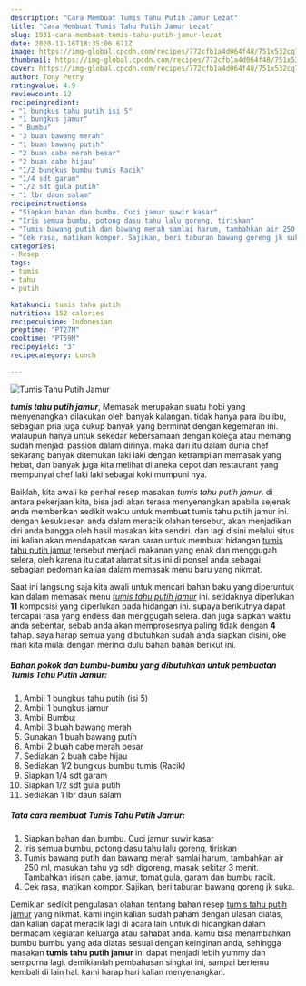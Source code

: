 ```yaml
---
description: "Cara Membuat Tumis Tahu Putih Jamur Lezat"
title: "Cara Membuat Tumis Tahu Putih Jamur Lezat"
slug: 1931-cara-membuat-tumis-tahu-putih-jamur-lezat
date: 2020-11-16T18:35:06.671Z
image: https://img-global.cpcdn.com/recipes/772cfb1a4d064f48/751x532cq70/tumis-tahu-putih-jamur-foto-resep-utama.jpg
thumbnail: https://img-global.cpcdn.com/recipes/772cfb1a4d064f48/751x532cq70/tumis-tahu-putih-jamur-foto-resep-utama.jpg
cover: https://img-global.cpcdn.com/recipes/772cfb1a4d064f48/751x532cq70/tumis-tahu-putih-jamur-foto-resep-utama.jpg
author: Tony Perry
ratingvalue: 4.9
reviewcount: 12
recipeingredient:
- "1 bungkus tahu putih isi 5"
- "1 bungkus jamur"
- " Bumbu"
- "3 buah bawang merah"
- "1 buah bawang putih"
- "2 buah cabe merah besar"
- "2 buah cabe hijau"
- "1/2 bungkus bumbu tumis Racik"
- "1/4 sdt garam"
- "1/2 sdt gula putih"
- "1 lbr daun salam"
recipeinstructions:
- "Siapkan bahan dan bumbu. Cuci jamur suwir kasar"
- "Iris semua bumbu, potong dasu tahu lalu goreng, tiriskan"
- "Tumis bawang putih dan bawang merah samlai harum, tambahkan air 250 ml, masukan tahu yg sdh digoreng, masak sekitar 3 menit. Tambahkan irisan cabe, jamur, tomat,gula, garam dan bumbu racik."
- "Cek rasa, matikan kompor. Sajikan, beri taburan bawang goreng jk suka."
categories:
- Resep
tags:
- tumis
- tahu
- putih

katakunci: tumis tahu putih 
nutrition: 152 calories
recipecuisine: Indonesian
preptime: "PT27M"
cooktime: "PT59M"
recipeyield: "3"
recipecategory: Lunch

---
```



![Tumis Tahu Putih Jamur](https://img-global.cpcdn.com/recipes/772cfb1a4d064f48/751x532cq70/tumis-tahu-putih-jamur-foto-resep-utama.jpg)

<b><i>tumis tahu putih jamur</i></b>, Memasak merupakan suatu hobi yang menyenangkan dilakukan oleh banyak kalangan. tidak hanya para ibu ibu, sebagian pria juga cukup banyak yang berminat dengan kegemaran ini. walaupun hanya untuk sekedar kebersamaan dengan kolega atau memang sudah menjadi passion dalam dirinya. maka dari itu dalam dunia chef sekarang banyak ditemukan laki laki dengan ketrampilan memasak yang hebat, dan banyak juga kita melihat di aneka depot dan restaurant yang mempunyai chef laki laki sebagai koki mumpuni nya.

Baiklah, kita awali ke perihal resep masakan <i>tumis tahu putih jamur</i>. di antara pekerjaan kita, bisa jadi akan terasa menyenangkan apabila sejenak anda memberikan sedikit waktu untuk membuat tumis tahu putih jamur ini. dengan kesuksesan anda dalam meracik olahan tersebut, akan menjadikan diri anda bangga oleh hasil masakan kita sendiri. dan lagi disini melalui situs ini kalian akan mendapatkan saran saran untuk membuat hidangan <u>tumis tahu putih jamur</u> tersebut menjadi makanan yang enak dan menggugah selera, oleh karena itu catat alamat situs ini di ponsel anda sebagai sebagian pedoman kalian dalam memasak menu baru yang nikmat.




Saat ini langsung saja kita awali untuk mencari bahan baku yang diperuntuk kan dalam memasak menu <u><i>tumis tahu putih jamur</i></u> ini. setidaknya diperlukan <b>11</b> komposisi yang diperlukan pada hidangan ini. supaya berikutnya dapat tercapai rasa yang endess dan menggugah selera. dan juga siapkan waktu anda sebentar, sebab anda akan memprosesnya paling tidak dengan <b>4</b> tahap. saya harap semua yang dibutuhkan sudah anda siapkan disini, oke mari kita mulai dengan merinci dulu bahan bahan berikut ini.

<!--inarticleads1-->

##### Bahan pokok dan bumbu-bumbu yang dibutuhkan untuk pembuatan Tumis Tahu Putih Jamur:

1. Ambil 1 bungkus tahu putih (isi 5)
1. Ambil 1 bungkus jamur
1. Ambil  Bumbu:
1. Ambil 3 buah bawang merah
1. Gunakan 1 buah bawang putih
1. Ambil 2 buah cabe merah besar
1. Sediakan 2 buah cabe hijau
1. Sediakan 1/2 bungkus bumbu tumis (Racik)
1. Siapkan 1/4 sdt garam
1. Siapkan 1/2 sdt gula putih
1. Sediakan 1 lbr daun salam




<!--inarticleads2-->

##### Tata cara membuat Tumis Tahu Putih Jamur:

1. Siapkan bahan dan bumbu. Cuci jamur suwir kasar
1. Iris semua bumbu, potong dasu tahu lalu goreng, tiriskan
1. Tumis bawang putih dan bawang merah samlai harum, tambahkan air 250 ml, masukan tahu yg sdh digoreng, masak sekitar 3 menit. Tambahkan irisan cabe, jamur, tomat,gula, garam dan bumbu racik.
1. Cek rasa, matikan kompor. Sajikan, beri taburan bawang goreng jk suka.




Demikian sedikit pengulasan olahan tentang bahan resep <u>tumis tahu putih jamur</u> yang nikmat. kami ingin kalian sudah paham dengan ulasan diatas, dan kalian dapat meracik lagi di acara lain untuk di hidangkan dalam bermacam kegiatan keluarga atau sahabat anda. kamu bisa menambahkan bumbu bumbu yang ada diatas sesuai dengan keinginan anda, sehingga masakan <b>tumis tahu putih jamur</b> ini dapat menjadi lebih yummy dan sempurna lagi. demikianlah pembahasan singkat ini, sampai bertemu kembali di lain hal. kami harap hari kalian menyenangkan.
